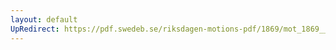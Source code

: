 ```yaml
---
layout: default
UpRedirect: https://pdf.swedeb.se/riksdagen-motions-pdf/1869/mot_1869__ak__00274/mot_1869__ak__00274_001.pdf
---
```

